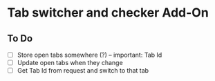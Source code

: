 # Tab switcher and checker Add-On

## To Do

- [ ] Store open tabs somewhere (?) – important: Tab Id
- [ ] Update open tabs when they change
- [ ] Get Tab Id from request and switch to that tab
